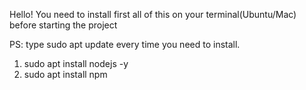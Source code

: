Hello! You need to install first all of this on your terminal(Ubuntu/Mac) before starting the project

PS: type sudo apt update every time you need to install.

1. sudo apt install nodejs -y
2. sudo apt install npm

